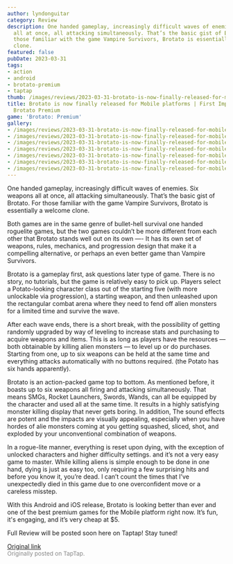 ```yaml
---
author: lyndonguitar
category: Review
description: One handed gameplay, increasingly difficult waves of enemies. Six weapons
  all at once, all attacking simultaneously. That’s the basic gist of Brotato. For
  those familiar with the game Vampire Survivors, Brotato is essentially a welcome
  clone.
featured: false
pubDate: 2023-03-31
tags:
- action
- android
- brotato-premium
- taptap
thumb: /images/reviews/2023-03-31-brotato-is-now-finally-released-for-mobile-platforms--first-impressions---brotato-premium-0.avif
title: Brotato is now finally released for Mobile platforms | First Impressions -
  Brotato Premium
game: 'Brotato: Premium'
gallery:
- /images/reviews/2023-03-31-brotato-is-now-finally-released-for-mobile-platforms--first-impressions---brotato-premium-0.avif
- /images/reviews/2023-03-31-brotato-is-now-finally-released-for-mobile-platforms--first-impressions---brotato-premium-1.avif
- /images/reviews/2023-03-31-brotato-is-now-finally-released-for-mobile-platforms--first-impressions---brotato-premium-2.avif
- /images/reviews/2023-03-31-brotato-is-now-finally-released-for-mobile-platforms--first-impressions---brotato-premium-3.avif
- /images/reviews/2023-03-31-brotato-is-now-finally-released-for-mobile-platforms--first-impressions---brotato-premium-4.avif
- /images/reviews/2023-03-31-brotato-is-now-finally-released-for-mobile-platforms--first-impressions---brotato-premium-5.avif
- /images/reviews/2023-03-31-brotato-is-now-finally-released-for-mobile-platforms--first-impressions---brotato-premium-6.avif
---
```

One handed gameplay, increasingly difficult waves of enemies. Six weapons all at once, all attacking simultaneously. That’s the basic gist of Brotato. For those familiar with the game Vampire Survivors, Brotato is essentially a welcome clone.

Both games are in the same genre of bullet-hell survival one handed roguelite games, but the two games couldn’t be more different from each other that Brotato stands well out on its own —- It has its own set of weapons, rules, mechanics, and progression design that make it a compelling alternative, or perhaps an even better game than Vampire Survivors.

Brotato is a gameplay first, ask questions later type of game. There is no story, no tutorials, but the game is relatively easy to pick up. Players select a Potato-looking character class out of the starting five (with more unlockable via progression), a starting weapon, and then unleashed upon the rectangular combat arena where they need to fend off alien monsters for a limited time and survive the wave.

After each wave ends, there is a short break, with the possibility of getting randomly upgraded by way of leveling to increase stats and purchasing to acquire weapons and items. This is as long as players have the resources — both obtainable by killing alien monsters — to level up or do purchases. Starting from one, up to six weapons can be held at the same time and everything attacks automatically with no buttons required. (the Potato has six hands apparently).

Brotato is an action-packed game top to bottom. As mentioned before, it boasts up to six weapons all firing and attacking simultaneously. That means SMGs, Rocket Launchers, Swords, Wands, can all be equipped by the character and used all at the same time. It results in a highly satisfying monster killing display that never gets boring. In addition, The sound effects are potent and the impacts are visually appealing, especially when you have hordes of alie monsters coming at you getting squashed, sliced, shot, and exploded by your unconventional combination of weapons.

In a rogue-lite manner, everything is reset upon dying, with the exception of unlocked characters and higher difficulty settings. and it’s not a very easy game to master. While killing aliens is simple enough to be done in one hand, dying is just as easy too, only requiring a few surprising hits and before you know it, you’re dead. I can’t count the times that I’ve unexpectedly died in this game due to one overconfident move or a careless misstep.

With this Android and iOS release, Brotato is looking better than ever and one of the best premium games for the Mobile platform right now. It’s fun, it's engaging, and it’s very cheap at $5.

Full Review will be posted soon here on Taptap! Stay tuned!

[Original link](https://www.taptap.io/post/4955890)<br><span style="font-size: 0.95em; color: #888;">Originally posted on TapTap.</span>